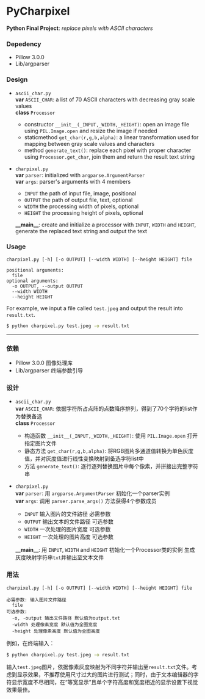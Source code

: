 # PyCharpixel

**Python Final Project**: *replace pixels with ASCII characters*  

### Depedency

+ Pillow 3.0.0  
+ Lib/argparser

### Design

+   `ascii_char.py`  
     **var** `ASCII_CHAR`: a list of 70 ASCII characters with decreasing gray scale values  
    **class** `Processor`  
    - constructor `__init__(_INPUT,_WIDTH,_HEIGHT)`: open an image file using `PIL.Image.open` and resize the image if needed  
    - staticmethod `get_char(r,g,b,alpha)`: a linear transformation used for mapping between gray scale values and characters  
    - method `generate_text()`: replace each pixel with proper character using `Processor.get_char`, join them and return the result text string  

+ `charpixel.py`  
    **var** `parser`: initialized with `argparse.ArgumentParser`  
    **var** `args`: parser's arguments with 4 members  
    - `INPUT` the path of input file, image, positional  
    - `OUTPUT` the path of output file, text, optional  
    - `WIDTH` the processing width of pixels, optional  
    - `HEIGHT` the processing height of pixels, optional  

    **\_\_main\_\_**: create and initialize a processor with `INPUT`, `WIDTH` and `HEIGHT`, generate the replaced text string and output the text

### Usage

	charpixel.py [-h] [-o OUTPUT] [--width WIDTH] [--height HEIGHT] file  

	positional arguments:  
	  file  
	optional arguments:  
	  -o OUTPUT, --output OUTPUT  
	  --width WIDTH  
	  --height HEIGHT  

For example, we input a file called `test.jpeg` and output the result into `result.txt`.

```bash
$ python charpixel.py test.jpeg -o result.txt
```

---

### 依赖

+ Pillow 3.0.0 图像处理库  
+ Lib/argparser 终端参数引导  

###  设计

+   `ascii_char.py`  
     **var** `ASCII_CHAR`: 依据字符所占点阵的点数降序排列，得到了70个字符的list作为替换备选  
    **class** `Processor`  
    - 构造函数 `__init__(_INPUT,_WIDTH,_HEIGHT)`: 使用 `PIL.Image.open` 打开指定图片文件  
    - 静态方法 `get_char(r,g,b,alpha)`: 将RGB图片多通道值转换为单色灰度值，并对灰度值进行线性变换映射到备选字符list中  
    - 方法 `generate_text()`: 逐行逐列替换图片中每个像素，并拼接出完整字符串  

+ `charpixel.py`  
    **var** `parser`: 用 `argparse.ArgumentParser` 初始化一个parser实例  
    **var** `args`: 调用 `parser.parse_args()` 方法获得4个参数成员  
    - `INPUT` 输入图片的文件路径 必需参数  
    - `OUTPUT` 输出文本的文件路径 可选参数  
    - `WIDTH` 一次处理的图片宽度 可选参数  
    - `HEIGHT` 一次处理的图片高度 可选参数  

    **\_\_main\_\_**: 用 `INPUT`, `WIDTH` and `HEIGHT` 初始化一个Processor类的实例 生成灰度映射字符串`txt`并输出至文本文件  

### 用法

	charpixel.py [-h] [-o OUTPUT] [--width WIDTH] [--height HEIGHT] file  

	必需参数: 输入图片文件路径  
	  file  
	可选参数: 
	  -o, -output 输出文件路径 默认值为output.txt  
	  -width 处理像素宽度 默认值为全图宽度  
	  -height 处理像素高度 默认值为全图高度  

例如，在终端输入：  

```bash
$ python charpixel.py test.jpeg -o result.txt
```

输入`test.jpeg`图片，依据像素灰度映射为不同字符并输出至`result.txt`文件。考虑到显示效果，不推荐使用尺寸过大的图片进行测试；同时，由于文本编辑器的字符显示宽度不尽相同，在“等宽显示”且单个字符高度和宽度相近的显示设置下视觉效果最佳。  

